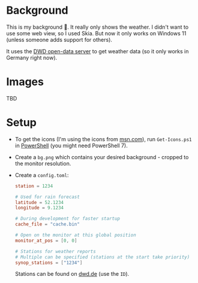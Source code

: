 # Background

This is my background 🙂. It really only shows the weather. I didn't want to use some web view, so I used Skia. But now it only works on Windows 11 (unless someone adds support for others).

It uses the [DWD open-data server](https://opendata.dwd.de/) to get weather data (so it only works in Germany right now).

# Images

TBD

# Setup

- To get the icons (I'm using the icons from [msn.com](https://msn.com)),
  run `Get-Icons.ps1` in [PowerShell](https://github.com/PowerShell/powershell/releases) (you might need PowerShell 7).
- Create a `bg.png` which contains your desired background - cropped to the monitor resolution.
- Create a `config.toml`:

  ```toml
  station = 1234

  # Used for rain forecast
  latitude = 52.1234
  longitude = 9.1234

  # During development for faster startup
  cache_file = "cache.bin"

  # Open on the monitor at this global position
  monitor_at_pos = [0, 0]

  # Stations for weather reports
  # Multiple can be specified (stations at the start take priority)
  synop_stations = ["1234"]
  ```

  Stations can be found on [dwd.de](https://www.dwd.de/DE/leistungen/met_verfahren_mosmix/mosmix_stationskatalog.cfg?view=nasPublication&nn=16102) (use the `ID`).
